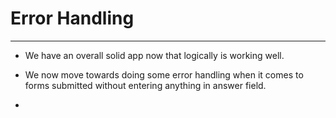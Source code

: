 # Error Handling

---

- We have an overall solid app now that logically is working well.

- We now move towards doing some error handling when it comes to forms submitted without entering anything in answer field.

-
